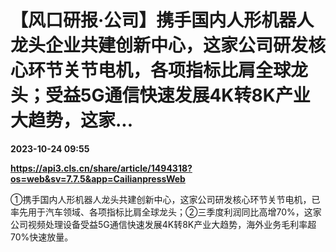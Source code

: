 # 【风口研报·公司】携手国内人形机器人龙头企业共建创新中心，这家公司研发核心环节关节电机，各项指标比肩全球龙头；受益5G通信快速发展4K转8K产业大趋势，这家...

**2023-10-24 09:55**

**https://api3.cls.cn/share/article/1494318?os=web&sv=7.7.5&app=CailianpressWeb**

①携手国内人形机器人龙头共建创新中心，这家公司研发核心环节关节电机，已率先用于汽车领域、各项指标比肩全球龙头；②三季度利润同比高增70%，这家公司视频处理设备受益5G通信快速发展4K转8K产业大趋势，海外业务毛利率超70%快速放量。